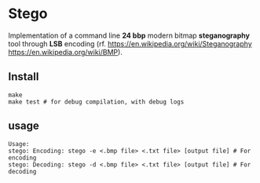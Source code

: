 # Stego

Implementation of a command line **24 bbp** modern bitmap **steganography** tool through **LSB** encoding (rf. https://en.wikipedia.org/wiki/Steganography https://en.wikipedia.org/wiki/BMP). 
                                                         
## Install 
```
make
make test # for debug compilation, with debug logs
```
## usage
```
Usage:
stego: Encoding: stego -e <.bmp file> <.txt file> [output file] # For encoding
stego: Decoding: stego -d <.bmp file> <.txt file> [output file] # For decoding
```



